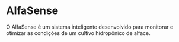 # AlfaSense
O AlfaSense é um sistema inteligente desenvolvido para monitorar e otimizar as condições de um cultivo hidropônico de alface.
